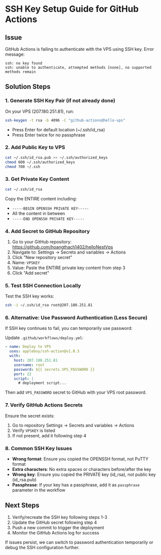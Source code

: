 # SSH Key Setup Guide for GitHub Actions

## Issue
GitHub Actions is failing to authenticate with the VPS using SSH key. Error message:
```
ssh: no key found
ssh: unable to authenticate, attempted methods [none], no supported methods remain
```

## Solution Steps

### 1. Generate SSH Key Pair (if not already done)
On your VPS (207.180.251.81), run:
```bash
ssh-keygen -t rsa -b 4096 -C "github-actions@hello-vps"
```
- Press Enter for default location (~/.ssh/id_rsa)
- Press Enter twice for no passphrase

### 2. Add Public Key to VPS
```bash
cat ~/.ssh/id_rsa.pub >> ~/.ssh/authorized_keys
chmod 600 ~/.ssh/authorized_keys
chmod 700 ~/.ssh
```

### 3. Get Private Key Content
```bash
cat ~/.ssh/id_rsa
```
Copy the ENTIRE content including:
- `-----BEGIN OPENSSH PRIVATE KEY-----`
- All the content in between
- `-----END OPENSSH PRIVATE KEY-----`

### 4. Add Secret to GitHub Repository
1. Go to your GitHub repository: https://github.com/hoangthach1402/helloNestVps
2. Navigate to: Settings → Secrets and variables → Actions
3. Click "New repository secret"
4. Name: `VPSKEY`
5. Value: Paste the ENTIRE private key content from step 3
6. Click "Add secret"

### 5. Test SSH Connection Locally
Test the SSH key works:
```bash
ssh -i ~/.ssh/id_rsa root@207.180.251.81
```

### 6. Alternative: Use Password Authentication (Less Secure)
If SSH key continues to fail, you can temporarily use password:

Update `.github/workflows/deploy.yml`:
```yaml
- name: Deploy to VPS
  uses: appleboy/ssh-action@v1.0.3
  with:
    host: 207.180.251.81
    username: root
    password: ${{ secrets.VPS_PASSWORD }}
    port: 22
    script: |
      # deployment script...
```

Then add `VPS_PASSWORD` secret to GitHub with your VPS root password.

### 7. Verify GitHub Actions Secrets
Ensure the secret exists:
1. Go to repository Settings → Secrets and variables → Actions
2. Verify `VPSKEY` is listed
3. If not present, add it following step 4

### 8. Common SSH Key Issues
- **Wrong format**: Ensure you copied the OPENSSH format, not PuTTY format
- **Extra characters**: No extra spaces or characters before/after the key
- **Wrong key**: Ensure you copied the PRIVATE key (id_rsa), not public key (id_rsa.pub)
- **Passphrase**: If your key has a passphrase, add it as `passphrase` parameter in the workflow

## Next Steps
1. Verify/recreate the SSH key following steps 1-3
2. Update the GitHub secret following step 4
3. Push a new commit to trigger the deployment
4. Monitor the GitHub Actions log for success

If issues persist, we can switch to password authentication temporarily or debug the SSH configuration further.
